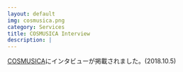 ```yaml
---
layout: default
img: cosmusica.png
category: Services
title: COSMUSICA Interview
description: |
---
```

  [COSMUSICA](https://cosmusica.net/?p=10775)にインタビューが掲載されました。(2018.10.5)

